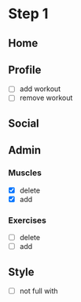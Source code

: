 # Step 1
## Home

## Profile
* [ ] add workout
* [ ] remove workout

## Social

## Admin

### Muscles
* [X] delete
* [X] add

### Exercises
* [ ] delete
* [ ] add

## Style
* [ ] not full with